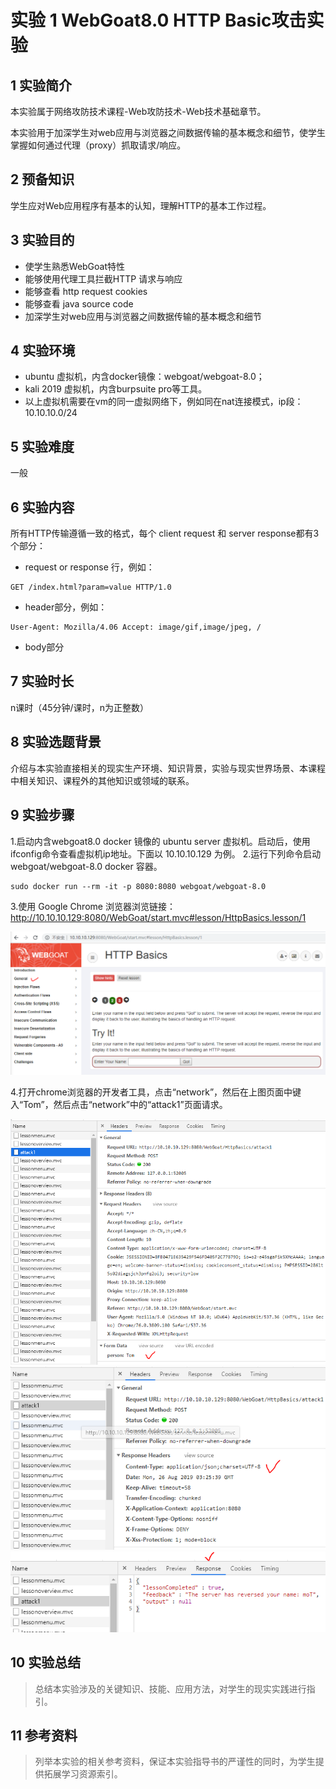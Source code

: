 # 实验 1 WebGoat8.0 HTTP Basic攻击实验

##  1 实验简介
本实验属于网络攻防技术课程-Web攻防技术-Web技术基础章节。

本实验用于加深学生对web应用与浏览器之间数据传输的基本概念和细节，使学生掌握如何通过代理（proxy）抓取请求/响应。

##  2 预备知识

学生应对Web应用程序有基本的认知，理解HTTP的基本工作过程。

##  3 实验目的

- 使学生熟悉WebGoat特性
- 能够使用代理工具拦截HTTP 请求与响应
- 能够查看 http request cookies
- 能够查看 java source code
- 加深学生对web应用与浏览器之间数据传输的基本概念和细节

  
##  4 实验环境

- ubuntu 虚拟机，内含docker镜像：webgoat/webgoat-8.0；
- kali 2019 虚拟机，内含burpsuite pro等工具。
- 以上虚拟机需要在vm的同一虚拟网络下，例如同在nat连接模式，ip段：10.10.10.0/24
 
##  5 实验难度

一般

##  6 实验内容

所有HTTP传输遵循一致的格式，每个 client request 和 server response都有3个部分：
- request or response 行，例如：
```
GET /index.html?param=value HTTP/1.0
```
- header部分，例如：
```
User-Agent: Mozilla/4.06 Accept: image/gif,image/jpeg, /
```
- body部分

##  7 实验时长

n课时（45分钟/课时，n为正整数）

##  8 实验选题背景

介绍与本实验直接相关的现实生产环境、知识背景，实验与现实世界场景、本课程中相关知识、课程外的其他知识或领域的联系。

##  9 实验步骤
1.启动内含webgoat8.0 docker 镜像的 ubuntu server 虚拟机。启动后，使用ifconfig命令查看虚拟机ip地址。下面以 10.10.10.129 为例。
2.运行下列命令启动webgoat/webgoat-8.0 docker 容器。
```
sudo docker run --rm -it -p 8080:8080 webgoat/webgoat-8.0

```
3.使用 Google Chrome 浏览器浏览链接：http://10.10.10.129:8080/WebGoat/start.mvc#lesson/HttpBasics.lesson/1

![httpbasic-01](images\lab01\httpbasic-01.png)

4.打开chrome浏览器的开发者工具，点击“network”，然后在上图页面中键入“Tom”，然后点击“network”中的“attack1”页面请求。

![httpbasic-02](images\lab01\httpbasic-02.png)
![httpbasic-03](images\lab01\httpbasic-03.png)
![httpbasic-04](images\lab01\httpbasic-04.png)


##  10 实验总结
> 总结本实验涉及的关键知识、技能、应用方法，对学生的现实实践进行指引。
##  11 参考资料
> 列举本实验的相关参考资料，保证本实验指导书的严谨性的同时，为学生提供拓展学习资源索引。
